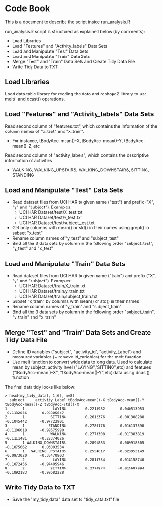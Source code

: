 # Code Book

This is a document to describe the script inside run_analysis.R

run_analysis.R script is structured as explained below (by comments):

* Load Libraries
* Load "Features" and "Activity_labels" Data Sets 
* Load and Manipulate "Test" Data Sets
* Load and Manipulate "Train" Data Sets
* Merge "Test" and "Train" Data Sets and Create Tidy Data File
* Write Tidy Data to TXT

## Load Libraries
Load data.table library for reading the data and reshape2 library to use melt() and dcast() operations.

## Load "Features" and "Activity_labels" Data Sets
Read second column of "features.txt", which contains the information of the column names of "x_test" and "x_train".
  * For instance, tBodyAcc-mean()-X, tBodyAcc-mean()-Y, tBodyAcc-mean()-Z, etc     

Read second column of "activity_labels", which contains the descriptive information of activities
  * WALKING, WALKING_UPSTAIRS, WALKING_DOWNSTAIRS, SITTING, STANDING

## Load and Manipulate "Test" Data Sets
* Read dataset files from UCI HAR to given name ("test") and prefix ("X", "y" and "subject").
  Examples:
    * UCI HAR Dataset/test/X_test.txt
    * UCI HAR Dataset/test/y_test.txt
    * UCI HAR Dataset/test/subject_test.txt
* Get only columns with mean() or std() in their names using grepl() to subset "x_test"
* Rename column names of "y_test" and "subject_test"
* Bind all the 3 data sets by column in the following order "subject_test", "y_test" and "x_test"

## Load and Manipulate "Train" Data Sets
* Read dataset files from UCI HAR to given name ("train") and prefix ("X", "y" and "subject").
  Examples:
    * UCI HAR Dataset/train/X_train.txt
    * UCI HAR Dataset/train/y_train.txt
    * UCI HAR Dataset/train/subject_train.txt
* Subset "x_train" by columns with mean() or std() in their names
* Rename column names of "y_train" and "subject_train"
* Bind all the 3 data sets by column in the following order "subject_train", "y_train" and "x_train"
 
##  Merge "Test" and "Train" Data Sets and Create Tidy Data File
* Define ID variables ("subject", "activity_id", "activity_Label") and measured variables (= remove id_variables) for the melt function
* Use melt function to convert wide data to long data. Used to calculate mean by subject, activity level ("LAYING","SITTING",etc) and features ("tBodyAcc-mean()-X", "tBodyAcc-mean()-Y",etc) data using dcast() function

The final data tidy looks like below:

    > head(my_tidy_data[, 1:6], n=8)
      subject     activity_Label tBodyAcc-mean()-X tBodyAcc-mean()-Y tBodyAcc-mean()-Z tBodyAcc-std()-X
    1       1             LAYING         0.2215982      -0.040513953        -0.1132036      -0.92805647
    2       1            SITTING         0.2612376      -0.001308288        -0.1045442      -0.97722901
    3       1           STANDING         0.2789176      -0.016137590        -0.1106018      -0.99575990
    4       1            WALKING         0.2773308      -0.017383819        -0.1111481      -0.28374026
    5       1 WALKING_DOWNSTAIRS         0.2891883      -0.009918505        -0.1075662       0.03003534
    6       1   WALKING_UPSTAIRS         0.2554617      -0.023953149        -0.0973020      -0.35470803
    7       2             LAYING         0.2813734      -0.018158740        -0.1072456      -0.97405946
    8       2            SITTING         0.2770874      -0.015687994        -0.1092183      -0.98682228

## Write Tidy Data to TXT
* Save the "my_tidy_data" data set to "tidy_data.txt" file
